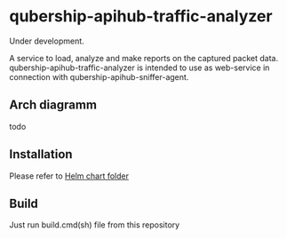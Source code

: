 # qubership-apihub-traffic-analyzer

Under development.

A service to load, analyze and make reports on the captured packet data.
qubership-apihub-traffic-analyzer is intended to use as web-service in connection with qubership-apihub-sniffer-agent.

## Arch diagramm

todo

## Installation

Please refer to [Helm chart folder](./helm-templates/)


## Build

Just run build.cmd(sh) file from this repository
